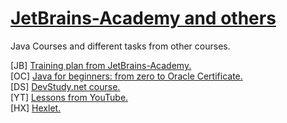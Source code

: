
# <strong><a href="https://hyperskill.org/join/5c60c124">JetBrains-Academy and others</a></strong>

Java Courses and different tasks from other courses.

[JB] <a href="https://hyperskill.org/">Training plan from JetBrains-Academy.</a> <br>
[OC] <a href="https://www.udemy.com/course/java-oca-oracle/">Java for beginners: from zero to Oracle Certificate.</a> <br>
[DS]  <a href="https://www.udemy.com/user/devstudy-net/">DevStudy.net course. </a> <br>
[YT]  <a href="https://www.youtube.com/channel/UCAkz1bYTFyaNa9oTFtOscCg/playlists">Lessons from YouTube. </a> <br>
[HX]  <a href="https://ru.hexlet.io/">Hexlet. </a> <br>






